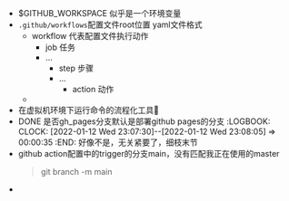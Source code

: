 - $GITHUB_WORKSPACE 似乎是一个环境变量
- `.github/workflows`配置文件root位置
  yaml文件格式
	- workflow 代表配置文件执行动作
		- job 任务
		- ...
			- step 步骤
			- ...
				- action 动作
	-
- 在虚拟机环境下运行命令的流程化工具🔧
- DONE 是否gh_pages分支默认是部署github pages的分支
  :LOGBOOK:
  CLOCK: [2022-01-12 Wed 23:07:30]--[2022-01-12 Wed 23:08:05] =>  00:00:35
  :END:
  好像不是，无关紧要了，细枝末节
- github action配置中的trigger的分支main，没有匹配我正在使用的master
  > git branch -m main
-